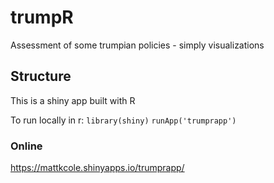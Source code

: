 # trumpR
Assessment of some trumpian policies - simply visualizations 

## Structure
This is a shiny app built with R

To run locally in r:
`library(shiny)`
`runApp('trumprapp')`

### Online 

 https://mattkcole.shinyapps.io/trumprapp/

